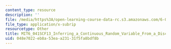 ```yaml
---
content_type: resource
description: ''
file: /media/https%3A/open-learning-course-data-rc.s3.amazonaws.com/6-041sc-probabilistic-systems-analysis-and-applied-probability-fall-2013/048e7022eb8a53eaa23131f5fa8bdf8b_MIT6_041SCF13_Inferring_a_Continuous_Random_Variable_From_a_Discrete_Measurement_300k.vtt
file_type: application/x-subrip
resourcetype: Other
title: MIT6_041SCF13_Inferring_a_Continuous_Random_Variable_From_a_Discrete_Measurement_300k.srt
uid: 048e7022-eb8a-53ea-a231-31f5fa8bdf8b
---
```

